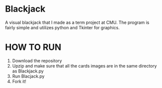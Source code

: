 Blackjack
=========

A visual blackjack that I made as a term project at CMU. The program is fairly simple and utilizes python and Tkinter for graphics. 

HOW TO RUN
==========
1. Download the repository
2. Upzip and make sure that all the cards images are in the same directory as Blackjack.py
3. Run Blacjack.py
4. Fork it!
